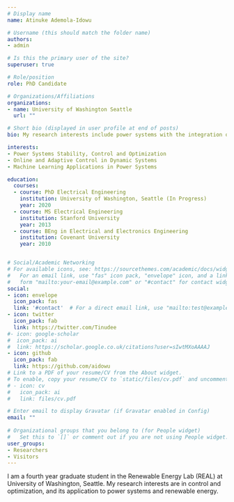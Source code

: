 ```yaml
---
# Display name
name: Atinuke Ademola-Idowu

# Username (this should match the folder name)
authors:
- admin

# Is this the primary user of the site?
superuser: true

# Role/position
role: PhD Candidate

# Organizations/Affiliations
organizations:
- name: University of Washington Seattle
  url: ""

# Short bio (displayed in user profile at end of posts)
bio: My research interests include power systems with the integration of renewable energy and control systems.

interests:
- Power Systems Stability, Control and Optimization
- Online and Adaptive Control in Dynamic Systems
- Machine Learning Applications in Power Systems

education:
  courses:
  - course: PhD Electrical Engineering
    institution: University of Washington, Seattle (In Progress)
    year: 2020
  - course: MS Electrical Engineering
    institution: Stanford University
    year: 2013
  - course: BEng in Electrical and Electronics Engineering
    institution: Covenant University
    year: 2010


# Social/Academic Networking
# For available icons, see: https://sourcethemes.com/academic/docs/widgets/#icons
#   For an email link, use "fas" icon pack, "envelope" icon, and a link in the
#   form "mailto:your-email@example.com" or "#contact" for contact widget.
social:
- icon: envelope
  icon_pack: fas
  link: '#contact'  # For a direct email link, use "mailto:test@example.org".
- icon: twitter
  icon_pack: fab
  link: https://twitter.com/Tinudee
#- icon: google-scholar
#  icon_pack: ai
#  link: https://scholar.google.co.uk/citations?user=sIwtMXoAAAAJ
- icon: github
  icon_pack: fab
  link: https://github.com/aidowu
# Link to a PDF of your resume/CV from the About widget.
# To enable, copy your resume/CV to `static/files/cv.pdf` and uncomment the lines below.  
# - icon: cv
#   icon_pack: ai
#   link: files/cv.pdf

# Enter email to display Gravatar (if Gravatar enabled in Config)
email: ""
  
# Organizational groups that you belong to (for People widget)
#   Set this to `[]` or comment out if you are not using People widget.  
user_groups:
- Researchers
- Visitors
---
```


I am a fourth year graduate student in the Renewable Energy Lab (REAL) at University of Washington, Seattle. My research interests are in control and optimization, and its application to power systems and renewable energy.
